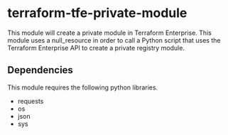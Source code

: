 # terraform-tfe-private-module
This module will create a private module in Terraform Enterprise. This module uses a null_resource in order to call a Python script
that uses the Terraform Enterprise API to create a private registry module.


## Dependencies
This module requires the following python libraries. 
- requests
- os
- json
- sys


